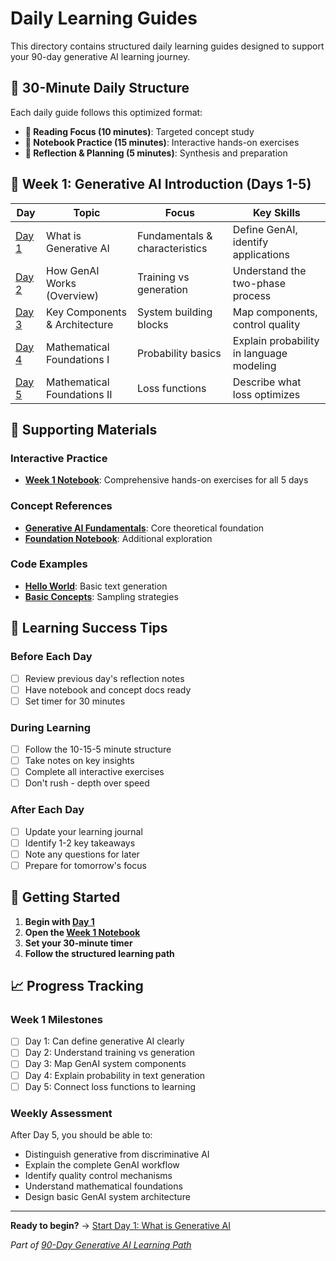 # Daily Learning Guides

This directory contains structured daily learning guides designed to support your 90-day generative AI learning journey.

## 🎯 30-Minute Daily Structure

Each daily guide follows this optimized format:

- **📖 Reading Focus (10 minutes)**: Targeted concept study
- **🔬 Notebook Practice (15 minutes)**: Interactive hands-on exercises  
- **🤔 Reflection & Planning (5 minutes)**: Synthesis and preparation

## 📅 Week 1: Generative AI Introduction (Days 1-5)

| Day | Topic | Focus | Key Skills |
|-----|-------|-------|------------|
| [Day 1](day01-genai-intro.md) | What is Generative AI | Fundamentals & characteristics | Define GenAI, identify applications |
| [Day 2](day02-genai-overview.md) | How GenAI Works (Overview) | Training vs generation | Understand the two-phase process |
| [Day 3](day03-key-components.md) | Key Components & Architecture | System building blocks | Map components, control quality |
| [Day 4](day04-probability-basics.md) | Mathematical Foundations I | Probability basics | Explain probability in language modeling |
| [Day 5](day05-loss-functions.md) | Mathematical Foundations II | Loss functions | Describe what loss optimizes |

## 🔗 Supporting Materials

### Interactive Practice

- **[Week 1 Notebook](../notebooks/weekly/week01/genai-exploration.ipynb)**: Comprehensive hands-on exercises for all 5 days

### Concept References

- **[Generative AI Fundamentals](../archived/concepts/generative-ai-fundamentals.md)**: Core theoretical foundation
- **[Foundation Notebook](../notebooks/day1/01_generative_ai_foundations.ipynb)**: Additional exploration

### Code Examples

- **[Hello World](../src/a1/helloworld.py)**: Basic text generation
- **[Basic Concepts](../src/a1/basic_concepts.py)**: Sampling strategies

## 🎯 Learning Success Tips

### Before Each Day

- [ ] Review previous day's reflection notes
- [ ] Have notebook and concept docs ready
- [ ] Set timer for 30 minutes

### During Learning

- [ ] Follow the 10-15-5 minute structure
- [ ] Take notes on key insights
- [ ] Complete all interactive exercises
- [ ] Don't rush - depth over speed

### After Each Day

- [ ] Update your learning journal
- [ ] Identify 1-2 key takeaways
- [ ] Note any questions for later
- [ ] Prepare for tomorrow's focus

## 🚀 Getting Started

1. **Begin with [Day 1](day01-genai-intro.md)**
2. **Open the [Week 1 Notebook](../notebooks/weekly/week01/genai-exploration.ipynb)**
3. **Set your 30-minute timer**
4. **Follow the structured learning path**

## 📈 Progress Tracking

### Week 1 Milestones

- [ ] Day 1: Can define generative AI clearly
- [ ] Day 2: Understand training vs generation
- [ ] Day 3: Map GenAI system components  
- [ ] Day 4: Explain probability in text generation
- [ ] Day 5: Connect loss functions to learning

### Weekly Assessment

After Day 5, you should be able to:

- Distinguish generative from discriminative AI
- Explain the complete GenAI workflow
- Identify quality control mechanisms
- Understand mathematical foundations
- Design basic GenAI system architecture

---

**Ready to begin?** → [Start Day 1: What is Generative AI](day01-genai-intro.md)

*Part of [90-Day Generative AI Learning Path](../learning-path-90-days.md)*
